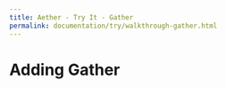 ```yaml
---
title: Aether - Try It - Gather
permalink: documentation/try/walkthrough-gather.html
---
```


# Adding Gather

